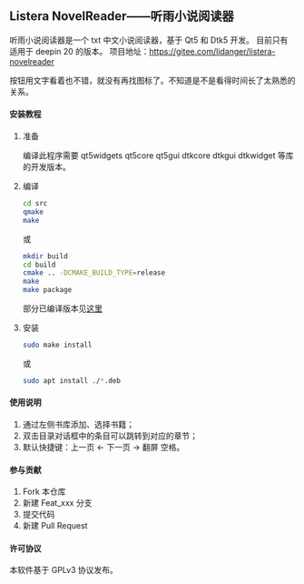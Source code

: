 ## Listera NovelReader——听雨小说阅读器

听雨小说阅读器是一个 txt 中文小说阅读器，基于 Qt5 和 Dtk5 开发。
目前只有适用于 deepin 20 的版本。
项目地址：https://gitee.com/lidanger/listera-novelreader

按钮用文字看着也不错，就没有再找图标了。不知道是不是看得时间长了太熟悉的关系。

#### 安装教程

1. 准备

   编译此程序需要 qt5widgets qt5core qt5gui dtkcore dtkgui dtkwidget 等库的开发版本。
   
2. 编译

   ```bash
   cd src
   qmake
   make
   ```

   或

   ```bash
   mkdir build
   cd build
   cmake .. -DCMAKE_BUILD_TYPE=release
   make
   make package
   ```

   部分已编译版本见[这里](https://gitee.com/lidanger/listera-novelreader/releases)

3. 安装

   ```bash
   sudo make install
   ```

   或

   ```bash
   sudo apt install ./*.deb
   ```


#### 使用说明

1.  通过左侧书库添加、选择书籍；
2.  双击目录对话框中的条目可以跳转到对应的章节；
3.  默认快捷键：上一页 ←   下一页 →    翻屏 空格。

#### 参与贡献

1.  Fork 本仓库
2.  新建 Feat_xxx 分支
3.  提交代码
4.  新建 Pull Request


#### 许可协议

本软件基于 GPLv3 协议发布。
